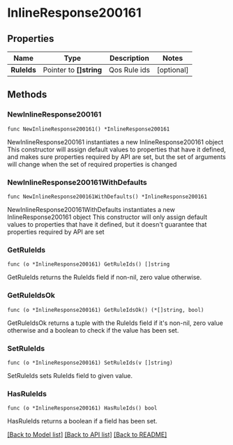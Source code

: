 # InlineResponse200161

## Properties

Name | Type | Description | Notes
------------ | ------------- | ------------- | -------------
**RuleIds** | Pointer to **[]string** | Qos Rule ids | [optional] 

## Methods

### NewInlineResponse200161

`func NewInlineResponse200161() *InlineResponse200161`

NewInlineResponse200161 instantiates a new InlineResponse200161 object
This constructor will assign default values to properties that have it defined,
and makes sure properties required by API are set, but the set of arguments
will change when the set of required properties is changed

### NewInlineResponse200161WithDefaults

`func NewInlineResponse200161WithDefaults() *InlineResponse200161`

NewInlineResponse200161WithDefaults instantiates a new InlineResponse200161 object
This constructor will only assign default values to properties that have it defined,
but it doesn't guarantee that properties required by API are set

### GetRuleIds

`func (o *InlineResponse200161) GetRuleIds() []string`

GetRuleIds returns the RuleIds field if non-nil, zero value otherwise.

### GetRuleIdsOk

`func (o *InlineResponse200161) GetRuleIdsOk() (*[]string, bool)`

GetRuleIdsOk returns a tuple with the RuleIds field if it's non-nil, zero value otherwise
and a boolean to check if the value has been set.

### SetRuleIds

`func (o *InlineResponse200161) SetRuleIds(v []string)`

SetRuleIds sets RuleIds field to given value.

### HasRuleIds

`func (o *InlineResponse200161) HasRuleIds() bool`

HasRuleIds returns a boolean if a field has been set.


[[Back to Model list]](../README.md#documentation-for-models) [[Back to API list]](../README.md#documentation-for-api-endpoints) [[Back to README]](../README.md)


